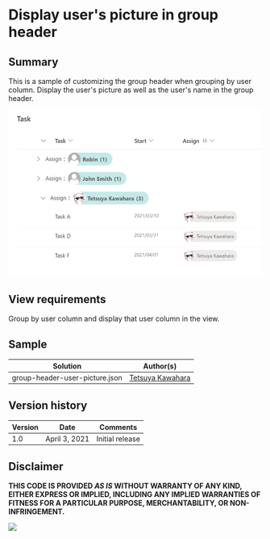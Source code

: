 # Display user's picture in group header

## Summary
This is a sample of customizing the group header when grouping by user column. Display the user's picture as well as the user's name in the group header.

![screenshot of the sample](./screenshot.png)

## View requirements

Group by user column and display that user column in the view.

## Sample

Solution                       |Author(s)
-------------------------------|---------------------------
group-header-user-picture.json |[Tetsuya Kawahara](https://twitter.com/techan_k)

## Version history

Version |Date          |Comments
--------|--------------|--------------------------------
1.0     |April 3, 2021 |Initial release

## Disclaimer
**THIS CODE IS PROVIDED *AS IS* WITHOUT WARRANTY OF ANY KIND, EITHER EXPRESS OR IMPLIED, INCLUDING ANY IMPLIED WARRANTIES OF FITNESS FOR A PARTICULAR PURPOSE, MERCHANTABILITY, OR NON-INFRINGEMENT.**

<img src="https://telemetry.sharepointpnp.com/sp-dev-list-formatting/view-samples/group-header-user-picture" />
